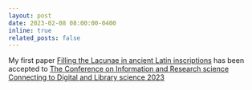 ```yaml
---
layout: post
date: 2023-02-08 08:00:00-0400
inline: true
related_posts: false
---
```


My first paper [Filling the Lacunae in ancient Latin inscriptions](https://ceur-ws.org/Vol-3365/short5.pdf) has been accepted to [The Conference on Information and Research science Connecting to Digital and Library science 2023](http://lacam.di.uniba.it/IRCDL23/)
